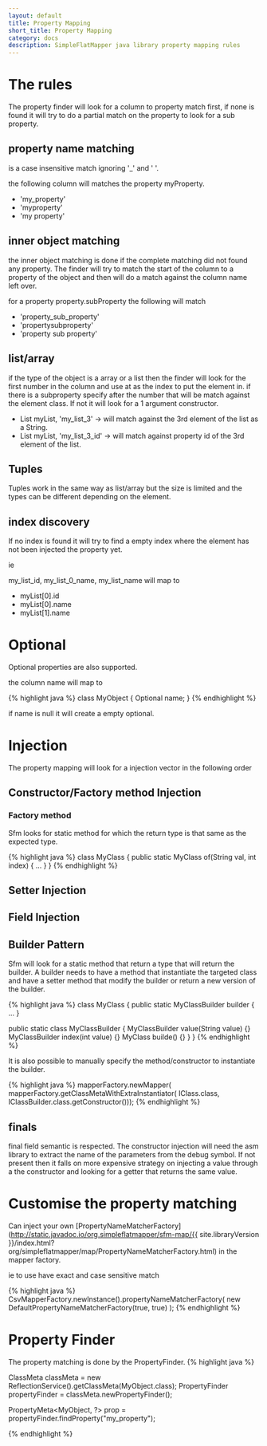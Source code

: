 ```yaml
---
layout: default
title: Property Mapping
short_title: Property Mapping
category: docs
description: SimpleFlatMapper java library property mapping rules
---
```



# The rules

The property finder will look for a column to property match first, if none is found it will try to do a partial match on the property to look for a sub property.

## property name matching

is a case insensitive match ignoring '_' and ' '.

the following column will matches the property myProperty.

* 'my_property'
* 'myproperty'
* 'my property'

## inner object matching

the inner object matching is done if the complete matching did not found any property.
The finder will try to match the start of the column to a property of the object and then will do a match against the column name left over.

for a property property.subProperty the following will match

* 'property_sub_property'
* 'propertysubproperty'
* 'property sub property'

## list/array

if the type of the object is a array or a list then the finder will look for the first number in the column and use at as the index to put the element in.
if there is a subproperty specify after the number that will be match against the element class. If not it will look for a 1 argument constructor.

* List<String> myList, 'my_list_3' -> will match against the 3rd element of the list as a String.
* List<MyObject> myList, 'my_list_3_id' -> will match against property id of the 3rd element of the list.

## Tuples

Tuples work in the same way as list/array but the size is limited and the types can be different depending on the element.

## index discovery

If no index is found it will try to find a empty index where the element has not been injected the property yet.

ie

my_list_id, my_list_0_name, my_list_name will map to 

* myList[0].id
* myList[0].name
* myList[1].name

# Optional 

Optional properties are also supported.

the column name will map to 

{% highlight java %}
class MyObject {
  Optional<String> name;
}
{% endhighlight %}

if name is null it will create a empty optional.

# Injection 
The property mapping will look for a injection vector in the following order

## Constructor/Factory method Injection
### Factory method
Sfm looks for static method for which the return type is that same as the expected type.

{% highlight java %}
class MyClass {
   public static MyClass of(String val, int index) {
   ...
   }
}
{% endhighlight %}

## Setter Injection
## Field Injection
## Builder Pattern
Sfm will look for a static method that return a type that will return the builder. A builder needs to have a method that instantiate the targeted class and have a setter method that modify the builder or return a new version of the builder.

{% highlight java %}
class MyClass {
   public static MyClassBuilder builder {
   ...
   }

   public static class MyClassBuilder {
        MyClassBuilder value(String value) {}
        MyClassBuilder index(int value) {}
        MyClass builde() {}
   }
}
{% endhighlight %}

It is also possible to manually specify the method/constructor to instantiate the builder.

{% highlight java %}
mapperFactory.newMapper(
    mapperFactory.getClassMetaWithExtraInstantiator(
        IClass.class, 
        IClassBuilder.class.getConstructor()));
{% endhighlight %}

## finals 
final field semantic is respected. The constructor injection will need the asm library to extract the name of the parameters from the debug symbol. If not present then it falls on more expensive strategy on injecting a value through a the constructor and looking for a getter that returns the same value.

# Customise the property matching

Can inject your own [PropertyNameMatcherFactory](http://static.javadoc.io/org.simpleflatmapper/sfm-map/{{ site.libraryVersion }}/index.html?org/simpleflatmapper/map/PropertyNameMatcherFactory.html) in the mapper factory.

ie to use have exact and case sensitive match 

{% highlight java %}
CsvMapperFactory.newInstance().propertyNameMatcherFactory(
new DefaultPropertyNameMatcherFactory(true, true)
);
{% endhighlight %}

# Property Finder

The property matching is done by the PropertyFinder. 
{% highlight java %}

ClassMeta<MyObject> classMeta = new ReflectionService().getClassMeta(MyObject.class);
PropertyFinder<MyObject> propertyFinder = classMeta.newPropertyFinder();

PropertyMeta<MyObject, ?> prop = propertyFinder.findProperty("my_property");

{% endhighlight %}
